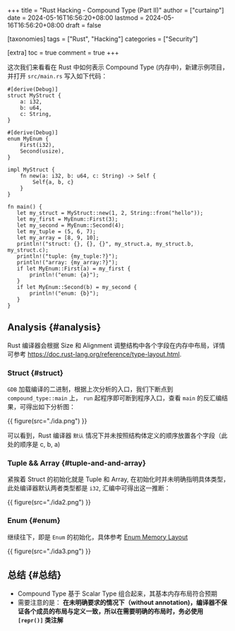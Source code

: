 +++
title = "Rust Hacking - Compound Type (Part II)"
author = ["curtainp"]
date = 2024-05-16T16:56:20+08:00
lastmod = 2024-05-16T16:56:20+08:00
draft = false

[taxonomies]
tags = ["Rust", "Hacking"]
categories = ["Security"]

[extra]
toc = true
comment = true
+++

这次我们来看看在 Rust 中如何表示 Compound Type (内存中)，新建示例项目，并打开 `src/main.rs` 写入如下代码：

```rust,linenos
#[derive(Debug)]
struct MyStruct {
    a: i32,
    b: u64,
    c: String,
}

#[derive(Debug)]
enum MyEnum {
    First(i32),
    Second(usize),
}

impl MyStruct {
    fn new(a: i32, b: u64, c: String) -> Self {
        Self{a, b, c}
    }
}

fn main() {
   let my_struct = MyStruct::new(1, 2, String::from("hello"));
   let my_first = MyEnum::First(3);
   let my_second = MyEnum::Second(4);
   let my_tuple = (5, 6, 7);
   let my_array = [8, 9, 10];
   println!("struct: {}, {}, {}", my_struct.a, my_struct.b, my_struct.c);
   println!("tuple: {my_tuple:?}");
   println!("array: {my_array:?}");
   if let MyEnum::First(a) = my_first {
       println!("enum: {a}");
   }
   if let MyEnum::Second(b) = my_second {
       println!("enum: {b}");
   }
}
```

## Analysis {#analysis}

Rust 编译器会根据 Size 和 Alignment 调整结构中各个字段在内存中布局，详情可参考 <https://doc.rust-lang.org/reference/type-layout.html>.

### Struct {#struct}

`GDB` 加载编译的二进制，根据上次分析的入口，我们下断点到 `compound_type::main` 上， `run` 起程序即可断到程序入口，查看 `main` 的反汇编结果，可得出如下分析图：

{{ figure(src="./ida.png") }}

可以看到，Rust 编译器 `默认` 情况下并未按照结构体定义的顺序放置各个字段（此处的顺序是 c, b, a)

### Tuple &amp;&amp; Array {#tuple-and-and-array}

紧挨着 Struct 的初始化就是 Tuple 和 Array, 在初始化时并未明确指明具体类型，此处编译器默认两者类型都是 `i32`, 汇编中可得出这一推断：

{{ figure(src="./ida2.png") }}

### Enum {#enum}

继续往下，即是 `Enum` 的初始化，具体参考 [Enum Memory Layout](https://rust-lang.github.io/unsafe-code-guidelines/layout/enums.html#layout-of-a-data-carrying-enums-without-a-repr-annotation)

{{ figure(src="./ida3.png") }}

## 总结 {#总结}

- Compound Type 基于 Scalar Type 组合起来，其基本内存布局符合预期
- 需要注意的是： **在未明确要求的情况下（without annotation)，编译器不保证各个成员的布局与定义一致，所以在需要明确的布局时，务必使用 `[repr()]` 类注解**
